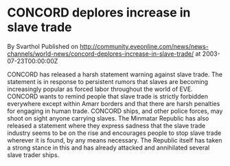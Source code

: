 # CONCORD deplores increase in slave trade
By Svarthol
Published on http://community.eveonline.com/news/news-channels/world-news/concord-deplores-increase-in-slave-trade/ at 2003-07-23T00:00:00Z

CONCORD has released a harsh statement warning against slave trade. The statement is in response to persistent rumors that slaves are becoming increasingly popular as forced labor throughout the world of EVE. CONCORD wants to remind people that slave trade is strictly forbidden everywhere except within Amarr borders and that there are harsh penalties for engaging in human trade. CONCORD ships, and other police forces, may shoot on sight anyone carrying slaves. The Minmatar Republic has also released a statement where they express sadness that the slave trade industry seems to be on the rise and encourages people to stop slave trade wherever it is found, by any means necessary. The Republic itself has taken a strong stance in this and has already attacked and annihilated several slave trader ships.

